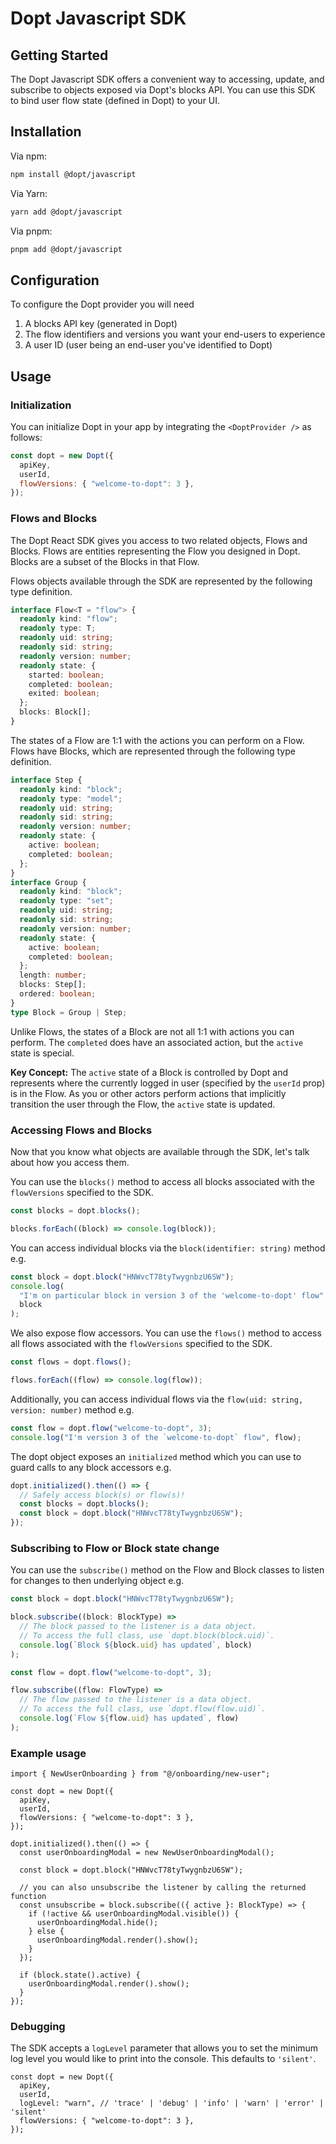 # Dopt Javascript SDK

## Getting Started

The Dopt Javascript SDK offers a convenient way to accessing, update, and subscribe to objects exposed via Dopt's blocks API. You can use this SDK to bind user flow state (defined in Dopt) to your UI.

## Installation

Via npm:

```bash
npm install @dopt/javascript
```

Via Yarn:

```bash
yarn add @dopt/javascript
```

Via pnpm:

```bash
pnpm add @dopt/javascript
```

## Configuration

To configure the Dopt provider you will need

1. A blocks API key (generated in Dopt)
1. The flow identifiers and versions you want your end-users to experience
1. A user ID (user being an end-user you've identified to Dopt)

## Usage

### Initialization

You can initialize Dopt in your app by integrating the `<DoptProvider />` as follows:

```js
const dopt = new Dopt({
  apiKey,
  userId,
  flowVersions: { "welcome-to-dopt": 3 },
});
```

### Flows and Blocks

The Dopt React SDK gives you access to two related objects, Flows and Blocks. Flows are entities representing the Flow you designed in Dopt. Blocks are a subset of the Blocks in that Flow.

Flows objects available through the SDK are represented by the following type definition.

```ts
interface Flow<T = "flow"> {
  readonly kind: "flow";
  readonly type: T;
  readonly uid: string;
  readonly sid: string;
  readonly version: number;
  readonly state: {
    started: boolean;
    completed: boolean;
    exited: boolean;
  };
  blocks: Block[];
}
```

The states of a Flow are 1:1 with the actions you can perform on a Flow. Flows have Blocks, which are represented through the following type definition.

```ts
interface Step {
  readonly kind: "block";
  readonly type: "model";
  readonly uid: string;
  readonly sid: string;
  readonly version: number;
  readonly state: {
    active: boolean;
    completed: boolean;
  };
}
interface Group {
  readonly kind: "block";
  readonly type: "set";
  readonly uid: string;
  readonly sid: string;
  readonly version: number;
  readonly state: {
    active: boolean;
    completed: boolean;
  };
  length: number;
  blocks: Step[];
  ordered: boolean;
}
type Block = Group | Step;
```

Unlike Flows, the states of a Block are not all 1:1 with actions you can perform. The `completed` does have an associated action, but the `active` state is special.

**Key Concept:** The `active` state of a Block is controlled by Dopt and represents where the currently logged in user (specified by the `userId` prop) is in the Flow. As you or other actors perform actions that implicitly transition the user through the Flow, the `active` state is updated.

### Accessing Flows and Blocks

Now that you know what objects are available through the SDK, let's talk about how you access them.

You can use the `blocks()` method to access all blocks associated with the `flowVersions` specified to the SDK.

```js
const blocks = dopt.blocks();

blocks.forEach((block) => console.log(block));
```

You can access individual blocks via the `block(identifier: string)` method e.g.

```js
const block = dopt.block("HNWvcT78tyTwygnbzU6SW");
console.log(
  "I'm on particular block in version 3 of the 'welcome-to-dopt' flow",
  block
);
```

We also expose flow accessors. You can use the `flows()` method to access all flows associated with the `flowVersions` specified to the SDK.

```js
const flows = dopt.flows();

flows.forEach((flow) => console.log(flow));
```

Additionally, you can access individual flows via the `flow(uid: string, version: number)` method e.g.

```js
const flow = dopt.flow("welcome-to-dopt", 3);
console.log("I'm version 3 of the `welcome-to-dopt` flow", flow);
```

The dopt object exposes an `initialized` method which you can use to guard calls to any block accessors e.g.

```js
dopt.initialized().then(() => {
  // Safely access block(s) or flow(s)!
  const blocks = dopt.blocks();
  const block = dopt.block("HNWvcT78tyTwygnbzU6SW");
});
```

### Subscribing to Flow or Block state change

You can use the `subscribe()` method on the Flow and Block classes to listen for changes to then underlying object e.g.

```js
const block = dopt.block("HNWvcT78tyTwygnbzU6SW");

block.subscribe((block: BlockType) =>
  // The block passed to the listener is a data object.
  // To access the full class, use `dopt.block(block.uid)`.
  console.log(`Block ${block.uid} has updated`, block)
);
```

```js
const flow = dopt.flow("welcome-to-dopt", 3);

flow.subscribe((flow: FlowType) =>
  // The flow passed to the listener is a data object.
  // To access the full class, use `dopt.flow(flow.uid)`.
  console.log(`Flow ${flow.uid} has updated`, flow)
);
```

### Example usage

```tsx
import { NewUserOnboarding } from "@/onboarding/new-user";

const dopt = new Dopt({
  apiKey,
  userId,
  flowVersions: { "welcome-to-dopt": 3 },
});

dopt.initialized().then(() => {
  const userOnboardingModal = new NewUserOnboardingModal();

  const block = dopt.block("HNWvcT78tyTwygnbzU6SW");

  // you can also unsubscribe the listener by calling the returned function
  const unsubscribe = block.subscribe(({ active }: BlockType) => {
    if (!active && userOnboardingModal.visible()) {
      userOnboardingModal.hide();
    } else {
      userOnboardingModal.render().show();
    }
  });

  if (block.state().active) {
    userOnboardingModal.render().show();
  }
});
```

### Debugging

The SDK accepts a `logLevel` parameter that allows you to set the minimum log level you would like to print into the console. This defaults to `'silent'`.

```tsx
const dopt = new Dopt({
  apiKey,
  userId,
  logLevel: "warn", // 'trace' | 'debug' | 'info' | 'warn' | 'error' | 'silent'
  flowVersions: { "welcome-to-dopt": 3 },
});
```
